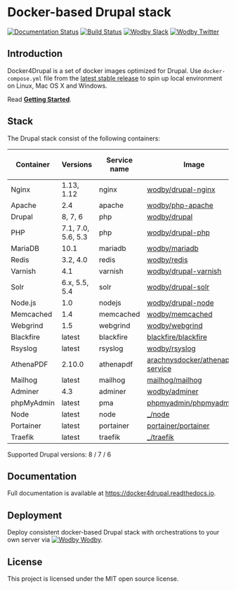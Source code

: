# Docker-based Drupal stack

[![Documentation Status](https://readthedocs.org/projects/docker4drupal/badge/?version=latest)](http://docs.docker4drupal.org)
[![Build Status](https://travis-ci.org/wodby/docker4drupal.svg?branch=master)](https://travis-ci.org/wodby/docker4drupal)
[![Wodby Slack](http://slack.wodby.com/badge.svg)](http://slack.wodby.com)
[![Wodby Twitter](https://img.shields.io/twitter/follow/wodbyhq.svg?style=social&label=Follow)](https://twitter.com/wodbyhq)

## Introduction

Docker4Drupal is a set of docker images optimized for Drupal. Use `docker-compose.yml` file from the [latest stable release](https://github.com/wodby/docker4drupal/releases) to spin up local environment on Linux, Mac OS X and Windows. 

Read [**Getting Started**](https://docker4drupal.readthedocs.io).

## Stack

[wodby/drupal-nginx]: https://github.com/wodby/drupal-nginx
[wodby/php-apache]: https://github.com/wodby/php-apache
[wodby/drupal]: https://github.com/wodby/drupal
[wodby/drupal-php]: https://github.com/wodby/drupal-php
[wodby/mariadb]: https://github.com/wodby/mariadb
[wodby/redis]: https://github.com/wodby/redis
[wodby/drupal-varnish]: https://github.com/wodby/drupal-varnish
[wodby/drupal-solr]: https://github.com/wodby/drupal-solr
[wodby/drupal-node]: https://github.com/wodby/drupal-node
[wodby/memcached]: https://github.com/wodby/memcached
[wodby/webgrind]: https://hub.docker.com/r/wodby/webgrind
[blackfire/blackfire]: https://hub.docker.com/r/blackfire/blackfire
[wodby/rsyslog]: https://hub.docker.com/r/wodby/rsyslog
[arachnysdocker/athenapdf-service]: https://hub.docker.com/r/arachnysdocker/athenapdf-service
[mailhog/mailhog]: https://hub.docker.com/r/mailhog/mailhog
[wodby/adminer]: https://hub.docker.com/r/wodby/adminer
[phpmyadmin/phpmyadmin]: https://hub.docker.com/r/phpmyadmin/phpmyadmin
[portainer/portainer]: https://hub.docker.com/portainer/portainer
[_/node]: https://hub.docker.com/_/node
[_/traefik]: https://hub.docker.com/_/traefik

The Drupal stack consist of the following containers:

| Container  | Versions           | Service name | Image                              | Enabled by default |
| ---------- | ------------------ | ------------ | ---------------------------------- | ------------------ |
| Nginx      | 1.13, 1.12         | nginx        | [wodby/drupal-nginx]               | ✓                  |
| Apache     | 2.4                | apache       | [wodby/php-apache]                 |                    |
| Drupal     | 8, 7, 6            | php          | [wodby/drupal]                     | ✓                  |
| PHP        | 7.1, 7.0, 5.6, 5.3 | php          | [wodby/drupal-php]                 |                    |
| MariaDB    | 10.1               | mariadb      | [wodby/mariadb]                    | ✓                  |
| Redis      | 3.2, 4.0           | redis        | [wodby/redis]                      |                    |
| Varnish    | 4.1                | varnish      | [wodby/drupal-varnish]             |                    |
| Solr       | 6.x, 5.5, 5.4      | solr         | [wodby/drupal-solr]                |                    |
| Node.js    | 1.0                | nodejs       | [wodby/drupal-node]                |                    |
| Memcached  | 1.4                | memcached    | [wodby/memcached]                  |                    |
| Webgrind   | 1.5                | webgrind     | [wodby/webgrind]                   |                    |
| Blackfire  | latest             | blackfire    | [blackfire/blackfire]              |                    |
| Rsyslog    | latest             | rsyslog      | [wodby/rsyslog]                    |                    |
| AthenaPDF  | 2.10.0             | athenapdf    | [arachnysdocker/athenapdf-service] |                    |
| Mailhog    | latest             | mailhog      | [mailhog/mailhog]                  | ✓                  |
| Adminer    | 4.3                | adminer      | [wodby/adminer]                    |                    |
| phpMyAdmin | latest             | pma          | [phpmyadmin/phpmyadmin]            |                    |
| Node       | latest             | node         | [_/node]                           |                    |
| Portainer  | latest             | portainer    | [portainer/portainer]              | ✓                  |
| Traefik    | latest             | traefik      | [_/traefik]                        | ✓                  |

Supported Drupal versions: 8 / 7 / 6

## Documentation

Full documentation is available at https://docker4drupal.readthedocs.io.

## Deployment

Deploy consistent docker-based Drupal stack with orchestrations to your own server via [![Wodby](https://www.google.com/s2/favicons?domain=wodby.com) Wodby](https://cloud.wodby.com/stackhub/ada51e9b-2204-45ee-8e49-a4151912a168/detail).

## License

This project is licensed under the MIT open source license.
